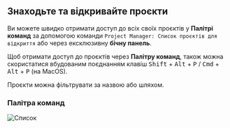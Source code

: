 ## Знаходьте та відкривайте проєкти

Ви можете швидко отримати доступ до всіх своїх проєктів у **Палітрі команд** за допомогою команди `Project Manager: Список проєктів для відкриття` або через ексклюзивну **бічну панель**.

Щоб отримати доступ до проєктів через **Палітру команд**, також можна скористатися вбудованим поєднанням клавіш <kbd>Shift</kbd> + <kbd>Alt</kbd> + <kbd>P</kbd> / <kbd>Cmd</kbd> + <kbd>Alt</kbd> + <kbd>P</kbd> (на MacOS).

Проєкти можна фільтрувати за назвою або шляхом.

### Палітра команд

![Список](../images/project-manager-list-sort-by-name.png)
